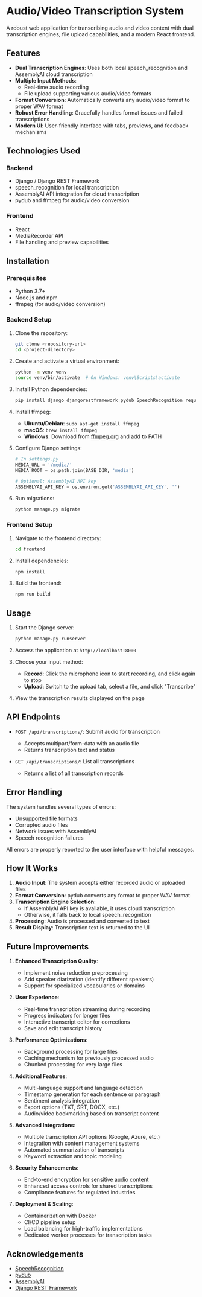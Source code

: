 # Audio/Video Transcription System

A robust web application for transcribing audio and video content with dual transcription engines, file upload capabilities, and a modern React frontend.

## Features

- **Dual Transcription Engines**: Uses both local speech_recognition and AssemblyAI cloud transcription
- **Multiple Input Methods**:
  - Real-time audio recording
  - File upload supporting various audio/video formats
- **Format Conversion**: Automatically converts any audio/video format to proper WAV format
- **Robust Error Handling**: Gracefully handles format issues and failed transcriptions
- **Modern UI**: User-friendly interface with tabs, previews, and feedback mechanisms

## Technologies Used

### Backend
- Django / Django REST Framework
- speech_recognition for local transcription
- AssemblyAI API integration for cloud transcription
- pydub and ffmpeg for audio/video conversion

### Frontend
- React
- MediaRecorder API
- File handling and preview capabilities

## Installation

### Prerequisites
- Python 3.7+
- Node.js and npm
- ffmpeg (for audio/video conversion)

### Backend Setup

1. Clone the repository:
   ```bash
   git clone <repository-url>
   cd <project-directory>
   ```

2. Create and activate a virtual environment:
   ```bash
   python -m venv venv
   source venv/bin/activate  # On Windows: venv\Scripts\activate
   ```

3. Install Python dependencies:
   ```bash
   pip install django djangorestframework pydub SpeechRecognition requests
   ```

4. Install ffmpeg:
   - **Ubuntu/Debian**: `sudo apt-get install ffmpeg`
   - **macOS**: `brew install ffmpeg`
   - **Windows**: Download from [ffmpeg.org](https://ffmpeg.org/download.html) and add to PATH

5. Configure Django settings:
   ```python
   # In settings.py
   MEDIA_URL = '/media/'
   MEDIA_ROOT = os.path.join(BASE_DIR, 'media')
   
   # Optional: AssemblyAI API key
   ASSEMBLYAI_API_KEY = os.environ.get('ASSEMBLYAI_API_KEY', '')
   ```

6. Run migrations:
   ```bash
   python manage.py migrate
   ```

### Frontend Setup

1. Navigate to the frontend directory:
   ```bash
   cd frontend
   ```

2. Install dependencies:
   ```bash
   npm install
   ```

3. Build the frontend:
   ```bash
   npm run build
   ```

## Usage

1. Start the Django server:
   ```bash
   python manage.py runserver
   ```

2. Access the application at `http://localhost:8000`

3. Choose your input method:
   - **Record**: Click the microphone icon to start recording, and click again to stop
   - **Upload**: Switch to the upload tab, select a file, and click "Transcribe"

4. View the transcription results displayed on the page

## API Endpoints

- `POST /api/transcriptions/`: Submit audio for transcription
  - Accepts multipart/form-data with an audio file
  - Returns transcription text and status

- `GET /api/transcriptions/`: List all transcriptions
  - Returns a list of all transcription records

## Error Handling

The system handles several types of errors:

- Unsupported file formats
- Corrupted audio files
- Network issues with AssemblyAI
- Speech recognition failures

All errors are properly reported to the user interface with helpful messages.

## How It Works

1. **Audio Input**: The system accepts either recorded audio or uploaded files
2. **Format Conversion**: pydub converts any format to proper WAV format
3. **Transcription Engine Selection**:
   - If AssemblyAI API key is available, it uses cloud transcription
   - Otherwise, it falls back to local speech_recognition
4. **Processing**: Audio is processed and converted to text
5. **Result Display**: Transcription text is returned to the UI

## Future Improvements

1. **Enhanced Transcription Quality**:
   - Implement noise reduction preprocessing
   - Add speaker diarization (identify different speakers)
   - Support for specialized vocabularies or domains

2. **User Experience**:
   - Real-time transcription streaming during recording
   - Progress indicators for longer files
   - Interactive transcript editor for corrections
   - Save and edit transcript history

3. **Performance Optimizations**:
   - Background processing for large files
   - Caching mechanism for previously processed audio
   - Chunked processing for very large files

4. **Additional Features**:
   - Multi-language support and language detection
   - Timestamp generation for each sentence or paragraph
   - Sentiment analysis integration
   - Export options (TXT, SRT, DOCX, etc.)
   - Audio/video bookmarking based on transcript content

5. **Advanced Integrations**:
   - Multiple transcription API options (Google, Azure, etc.)
   - Integration with content management systems
   - Automated summarization of transcripts
   - Keyword extraction and topic modeling

6. **Security Enhancements**:
   - End-to-end encryption for sensitive audio content
   - Enhanced access controls for shared transcriptions
   - Compliance features for regulated industries

7. **Deployment & Scaling**:
   - Containerization with Docker
   - CI/CD pipeline setup
   - Load balancing for high-traffic implementations
   - Dedicated worker processes for transcription tasks

## Acknowledgements

- [SpeechRecognition](https://github.com/Uberi/speech_recognition)
- [pydub](https://github.com/jiaaro/pydub)
- [AssemblyAI](https://www.assemblyai.com/)
- [Django REST Framework](https://www.django-rest-framework.org/)
